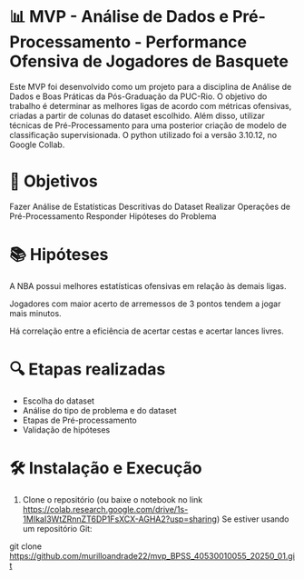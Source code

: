 # 📊 MVP - Análise de Dados e Pré-Processamento - Performance Ofensiva de Jogadores de Basquete
Este MVP foi desenvolvido como um projeto para a disciplina de Análise de Dados e Boas Práticas da Pós-Graduação da PUC-Rio. O objetivo do trabalho é determinar as melhores ligas de acordo com métricas ofensivas, criadas a partir de colunas do dataset escolhido. Além disso, utilizar técnicas de Pré-Processamento para uma posterior criação de modelo de classificação supervisionada. O python utilizado foi a versão 3.10.12, no Google Collab.

# 🧠 Objetivos
Fazer Análise de Estatísticas Descritivas do Dataset
Realizar Operações de Pré-Processamento
Responder Hipóteses do Problema

# 📚 Hipóteses
A NBA possui melhores estatísticas ofensivas em relação às demais ligas.

Jogadores com maior acerto de arremessos de 3 pontos tendem a jogar mais minutos.

Há correlação entre a eficiência de acertar cestas e acertar lances livres.

# 🔍 Etapas realizadas
- Escolha do dataset
- Análise do tipo de problema e do dataset
- Etapas de Pré-processamento
- Validação de hipóteses

# 🛠️ Instalação e Execução
1. Clone o repositório (ou baixe o notebook no link https://colab.research.google.com/drive/1s-1MIkaI3WtZRnnZT6DP1FsXCX-AGHA2?usp=sharing)
Se estiver usando um repositório Git:

git clone https://github.com/murilloandrade22/mvp_BPSS_40530010055_20250_01.git
